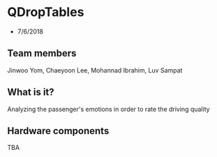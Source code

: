 # QDropTables
- 7/6/2018

## Team members 
Jinwoo Yom, Chaeyoon Lee, Mohannad Ibrahim, Luv Sampat

## What is it?
Analyzing the passenger's emotions in order to rate the driving quality

## Hardware components
TBA
